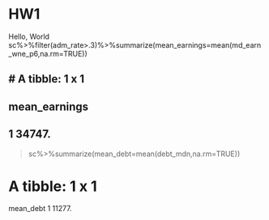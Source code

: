 # HW1
Hello, World
sc%>%filter(adm_rate>.3)%>%summarize(mean_earnings=mean(md_earn_wne_p6,na.rm=TRUE))
## # A tibble: 1 x 1
##   mean_earnings
##           <dbl>
## 1        34747.

> sc%>%summarize(mean_debt=mean(debt_mdn,na.rm=TRUE))
# A tibble: 1 x 1
  mean_debt
      <dbl>
1    11277.
> 
